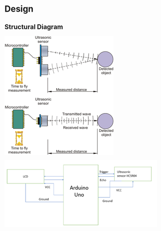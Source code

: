 # Design
## Structural Diagram
![enter image description here](https://github.com/ReganJon/M2-Embedded_Distance_measurement/blob/main/2_Design/STD1.png)

![enter image description here](https://github.com/ReganJon/M2-Embedded_Distance_measurement/blob/main/2_Design/STD2.png)
